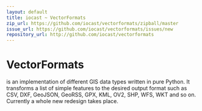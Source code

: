 ```yaml
---
layout: default
title: iocast ~ VectorFormats
zip_url: https://github.com/iocast/vectorformats/zipball/master
issue_url: https://github.com/iocast/vectorformats/issues/new
repository_url: http://github.com/iocast/vectorformats
---
```



# VectorFormats

is an implementation of different GIS data types written in pure Python. It transforms a list of simple features to the desired output format such as CSV, DXF, GeoJSON, GeoRSS, GPX, KML, OV2, SHP, WFS, WKT and so on. Currently a whole new redesign takes place.

